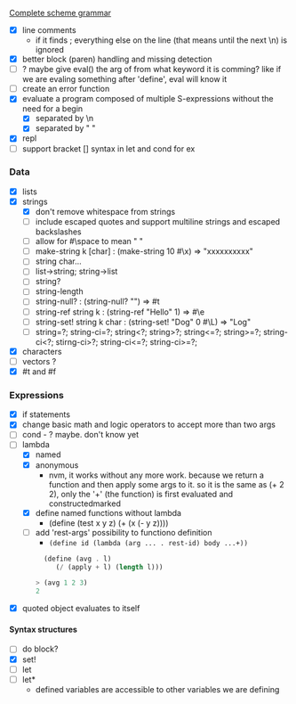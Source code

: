 [Complete scheme grammar](https://www.scheme.com/tspl2d/grammar.html)

- [x] line comments
  - if it finds ; everything else on the line (that means until the next \n) is ignored
- [x] better block (paren) handling and missing detection
- [ ] ? maybe give eval() the arg of from what keyword it is comming? like if we are evaling something after 'define', eval will know it
- [ ] create an error function
- [x] evaluate a program composed of multiple S-expressions without the need for a begin
  - [x] separated by \n
  - [x] separated by " "
- [x] repl
- [ ] support bracket [] syntax in let and cond for ex

### Data

- [x] lists
- [x] strings
  - [x] don't remove whitespace from strings
  - [ ] include escaped quotes and support multiline strings and escaped backslashes
  - [ ] allow for #\space to mean " "
  - [ ] make-string k [char] : (make-string 10 #\x) => "xxxxxxxxxx"
  - [ ] string char...
  - [ ] list->string; string->list
  - [ ] string?
  - [ ] string-length
  - [ ] string-null? : (string-null? "") => #t
  - [ ] string-ref string k : (string-ref "Hello" 1) => #\e
  - [ ] string-set! string k char : (string-set! "Dog" 0 #\L) => "Log"
  - [ ] string=?; string-ci=?; string<?; string>?; string<=?; string>=?; string-ci<?; stirng-ci>?; string-ci<=?; string-ci>=?;
- [x] characters
- [ ] vectors ?
- [x] #t and #f

### Expressions

- [x] if statements
- [x] change basic math and logic operators to accept more than two args
- [ ] cond - ? maybe. don't know yet
- [ ] lambda
  - [x] named
  - [x] anonymous
    - nvm, it works without any more work. because we return a function and then apply some args to it. so it is the same as (+ 2 2), only the '+' (the function) is first evaluated and constructedmarked
  - [x] define named functions without lambda
    - (define (test x y z) (+ (x (- y z))))
  - [ ] add 'rest-args' possibility to functiono definition
    - `(define id (lambda (arg ... . rest-id) body ...+))`
    ```scheme
      (define (avg . l)
         (/ (apply + l) (length l)))
    
    > (avg 1 2 3)
    2
    ``` 
- [x] quoted object evaluates to itself

#### Syntax structures

- [ ] do block?
- [x] set!
- [ ] let
- [ ] let\*
  - defined variables are accessible to other variables we are defining
